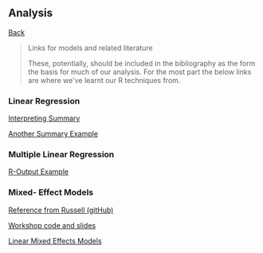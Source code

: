 ## Analysis 

[Back](https://github.com/Artixis/Maths_Project/blob/main/Markdown%20links/methodology.md)

> Links for models and related literature
> 
> These, potentially, should be included in the bibliography as the form the basis for much of our analysis. For the most part the below links 
> are where we've learnt our R techniques from.

### Linear Regression 

[Interpreting Summary](https://feliperego.github.io/blog/2015/10/23/Interpreting-Model-Output-In-R)

[Another Summary Example](https://boostedml.com/2019/06/linear-regression-in-r-interpreting-summarylm.html)


### Multiple Linear Regression

[R-Output Example](http://www.sthda.com/english/articles/40-regression-analysis/168-multiple-linear-regression-in-r/)

### Mixed- Effect Models

[Reference from Russell (gitHub)](https://m-clark.github.io/mixed-models-with-R/random_slopes.html)

[Workshop code and slides](https://cloudstor.aarnet.edu.au/plus/s/IC41PpY8ZymLtmU)

[Linear Mixed Effects Models](https://it.unt.edu/sites/default/files/linearmixedmodels_jds_dec2010.pdf)

